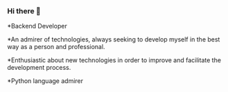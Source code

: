 ### Hi there 👋


 *Backend Developer
 
 *An admirer of technologies, always seeking to develop myself in the best way as a person and professional.
 
 *Enthusiastic about new technologies in order to improve and facilitate the development process.
 
 *Python language admirer 

<!--
**Gabrieltggv/Gabrieltggv** is a ✨ _special_ ✨ repository because its `README.md` (this file) appears on your GitHub profile.

Here are some ideas to get you started:

- 🔭 I’m currently working on ...
- 🌱 I’m currently learning ...
- 👯 I’m looking to collaborate on ...
- 🤔 I’m looking for help with ...
- 💬 Ask me about ...
- 📫 How to reach me: ...
- 😄 Pronouns: ...
- ⚡ Fun fact: ...
-->
